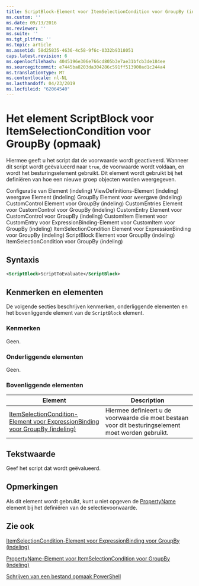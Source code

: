 ```yaml
---
title: ScriptBlock-Element voor ItemSelectionCondition voor GroupBy (indeling) | Microsoft Docs
ms.custom: ''
ms.date: 09/13/2016
ms.reviewer: ''
ms.suite: ''
ms.tgt_pltfrm: ''
ms.topic: article
ms.assetid: 58d25835-4636-4c58-9f6c-0332b9318051
caps.latest.revision: 6
ms.openlocfilehash: 4045196e306e766cd805b3e7ae31bfcb3de184ee
ms.sourcegitcommit: e7445ba8203da304286c591ff513900ad1c244a4
ms.translationtype: MT
ms.contentlocale: nl-NL
ms.lasthandoff: 04/23/2019
ms.locfileid: "62064540"
---
```

# <a name="scriptblock-element-for-itemselectioncondition-for-groupby-format"></a>Het element ScriptBlock voor ItemSelectionCondition voor GroupBy (opmaak)

Hiermee geeft u het script dat de voorwaarde wordt geactiveerd. Wanneer dit script wordt geëvalueerd naar `true`, de voorwaarde wordt voldaan, en wordt het besturingselement gebruikt. Dit element wordt gebruikt bij het definiëren van hoe een nieuwe groep objecten worden weergegeven.

Configuratie van Element (indeling) ViewDefinitions-Element (indeling) weergave Element (indeling) GroupBy Element voor weergave (indeling) CustomControl Element voor GroupBy (indeling) CustomEntries Element voor CustomControl voor GroupBy (indeling) CustomEntry Element voor CustomControl voor GroupBy (indeling) CustomItem Element voor CustomEntry voor ExpressionBinding-Element voor CustomItem voor GroupBy (indeling) ItemSelectionCondition Element voor ExpressionBinding voor GroupBy (indeling) ScriptBlock Element voor GroupBy (indeling) ItemSelectionCondition voor GroupBy (indeling)

## <a name="syntax"></a>Syntaxis

```xml
<ScriptBlock>ScriptToEvaluate</ScriptBlock>
```

## <a name="attributes-and-elements"></a>Kenmerken en elementen

De volgende secties beschrijven kenmerken, onderliggende elementen en het bovenliggende element van de `ScriptBlock` element.

### <a name="attributes"></a>Kenmerken

Geen.

### <a name="child-elements"></a>Onderliggende elementen

Geen.

### <a name="parent-elements"></a>Bovenliggende elementen

|Element|Description|
|-------------|-----------------|
|[ItemSelectionCondition-Element voor ExpressionBinding voor GroupBy (indeling)](./itemselectioncondition-element-for-expressionbinding-for-groupby-format.md)|Hiermee definieert u de voorwaarde die moet bestaan voor dit besturingselement moet worden gebruikt.|

## <a name="text-value"></a>Tekstwaarde

Geef het script dat wordt geëvalueerd.

## <a name="remarks"></a>Opmerkingen

Als dit element wordt gebruikt, kunt u niet opgeven de [PropertyName](./propertyname-element-for-itemselectioncondition-for-groupby-format.md) element bij het definiëren van de selectievoorwaarde.

## <a name="see-also"></a>Zie ook

[ItemSelectionCondition-Element voor ExpressionBinding voor GroupBy (indeling)](./itemselectioncondition-element-for-expressionbinding-for-groupby-format.md)

[PropertyName-Element voor ItemSelectionCondition voor GroupBy (indeling)](./propertyname-element-for-itemselectioncondition-for-groupby-format.md)

[Schrijven van een bestand opmaak PowerShell](./writing-a-powershell-formatting-file.md)
